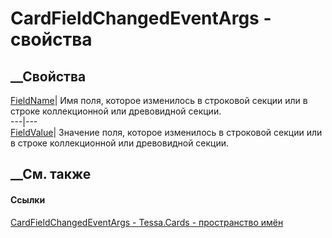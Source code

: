 # CardFieldChangedEventArgs - свойства
##  __Свойства
[FieldName](P_Tessa_Cards_CardFieldChangedEventArgs_FieldName.htm)|  Имя поля,
которое изменилось в строковой секции или в строке коллекционной или
древовидной секции.  
---|---  
[FieldValue](P_Tessa_Cards_CardFieldChangedEventArgs_FieldValue.htm)|
Значение поля, которое изменилось в строковой секции или в строке
коллекционной или древовидной секции.  
## __См. также
#### Ссылки
[CardFieldChangedEventArgs - ](T_Tessa_Cards_CardFieldChangedEventArgs.htm)
[Tessa.Cards - пространство имён](N_Tessa_Cards.htm)
